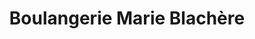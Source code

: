 ---
title: "Boulangerie Marie Blachère"
url: /saint-gregoire/boulangerie-marie-blachere/
shop: boulangerie
---